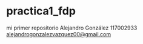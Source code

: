 # practica1_fdp
mi primer repositorio
Alejandro González
117002933
alejandrogonzalezvazquez00@gmail.com
